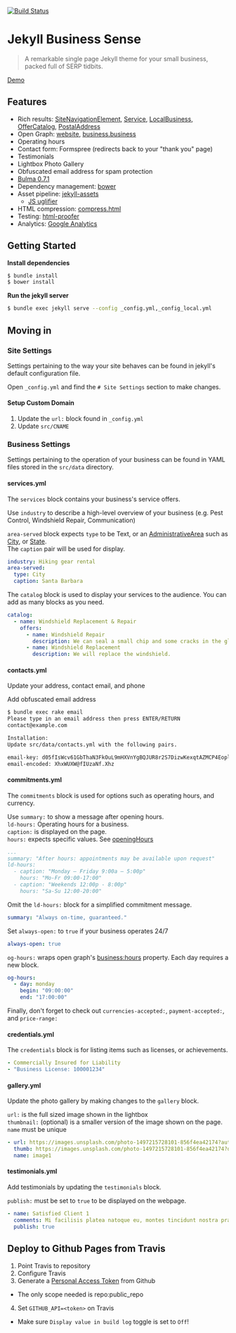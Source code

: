 [![Build Status](https://travis-ci.org/burden/jekyll-business-sense.svg?branch=master)](https://travis-ci.org/burden/jekyll-business-sense)
# Jekyll Business Sense

> A remarkable single page Jekyll theme for your small business, packed full of SERP tidbits.

[Demo](http://jekyll-business-sense.burden.cc)

## Features
- Rich results: [SiteNavigationElement](https://schema.org/SiteNavigationElement), [Service](https://schema.org/Service), [LocalBusiness](https://schema.org/LocalBusiness), [OfferCatalog](https://schema.org/OfferCatalog), [PostalAddress](https://schema.org/PostalAddress)
- Open Graph:  [website](https://developers.facebook.com/docs/reference/opengraph/object-type/website), [business.business](https://developers.facebook.com/docs/reference/opengraph/object-type/business.business/)
- Operating hours
- Contact form: Formspree (redirects back to your "thank you" page)
- Testimonials
- Lightbox Photo Gallery
- Obfuscated email address for spam protection
- [Bulma 0.7.1](https://github.com/jgthms/bulma/tree/0.7.1)
- Dependency management: [bower](https://bower.io)
- Asset pipeline: [jekyll-assets](https://rubygems.org/gems/jekyll-assets)
  - [JS uglifier](https://rubygems.org/gems/uglifier/versions/3.2.0)
- HTML compression: [compress.html](http://jch.penibelst.de/)
- Testing: [html-proofer](https://github.com/gjtorikian/html-proofer)
- Analytics: [Google Analytics](https://www.google.com/analytics/)

## Getting Started
**Install dependencies**
```sh
$ bundle install
$ bower install
```
**Run the jekyll server**
```sh
$ bundle exec jekyll serve --config _config.yml,_config_local.yml
```

## Moving in

### Site Settings

Settings pertaining to the way your site behaves can be found in jekyll's default configuration file.

Open `_config.yml` and find the `# Site Settings` section to make changes.

#### Setup Custom Domain

1. Update the `url:` block found in `_config.yml`
2. Update `src/CNAME`

### Business Settings

Settings pertaining to the operation of your business can be found in YAML files stored in the `src/data` directory.

#### services.yml

The `services` block contains your business's service offers.

Use `industry` to describe a high-level overview of your business (e.g. Pest Control, Windshield Repair, Communication)

`area-served` block expects `type` to be Text, or an [AdministrativeArea](https://schema.org/AdministrativeArea) such as [City](https://schema.org/City), or [State](https://schema.org/State).  
The `caption` pair will be used for display.
```yaml
industry: Hiking gear rental
area-served:
  type: City
  caption: Santa Barbara
```

The `catalog` block is used to display your services to the audience. You can add as many blocks as you need.
```yaml
catalog:
  - name: Windshield Replacement & Repair
    offers:
      - name: Windshield Repair
        description: We can seal a small chip and some cracks in the glass.
      - name: Windshield Replacement
        description: We will replace the windshield.
```

#### contacts.yml

Update your address, contact email, and phone

Add obfuscated email address
```sh
$ bundle exec rake email
Please type in an email address then press ENTER/RETURN
contact@example.com

Installation:
Update src/data/contacts.yml with the following pairs.

email-key: d05fIsWcv61GbThaN3FkOuL9mHXVnYgBQJUR8r2S7DizwKexqtAZMCP4Eoplyj
email-encoded: XhxWUXW@fIUzaNf.Xhz
```
#### commitments.yml

The `commitments` block is used for options such as operating hours, and currency.

Use `summary:` to show a message after opening hours.  
`ld-hours:` Operating hours for a business.  
`caption:` is  displayed on the page.  
`hours:` expects specific values. See [openingHours](https://schema.org/openingHours)

```yaml
...
summary: "After hours: appointments may be available upon request"
ld-hours:
  - caption: "Monday – Friday 9:00a – 5:00p"
    hours: "Mo-Fr 09:00-17:00"
  - caption: "Weekends 12:00p - 8:00p"
    hours: "Sa-Su 12:00-20:00"
```

Omit the `ld-hours:` block for a simplified commitment message.

```yaml
summary: "Always on-time, guaranteed."
```

Set `always-open:` to `true` if your business operates 24/7
```yaml
always-open: true
```

`og-hours:` wraps open graph's [business:hours](https://developers.facebook.com/docs/reference/opengraph/object-type/business.business/) property. Each day requires a new block.
```yaml
og-hours:
  - day: monday
    begin: "09:00:00"
    end: "17:00:00"
```

Finally, don't forget to check out `currencies-accepted:`, `payment-accepted:`, and `price-range:`

#### credentials.yml

The `credentials` block is for listing items such as licenses, or achievements.

```yaml
- Commercially Insured for Liability
- "Business License: 100001234"
```

#### gallery.yml

Update the photo gallery by making changes to the `gallery` block.

`url:` is the full sized image shown in the lightbox  
`thumbnail:` (optional) is a smaller version of the image shown on the page.  
`name` must be unique

```yaml
- url: https://images.unsplash.com/photo-1497215728101-856f4ea42174?auto=format&fit=crop&w=1350&q=60&cs=tinysrgb
  thumb: https://images.unsplash.com/photo-1497215728101-856f4ea42174?dpr=1&auto=format&fit=crop&w=640&q=80&cs=tinysrgb
  name: image1
```

#### testimonials.yml

Add testimonials by updating the `testimonials` block.

`publish:` must be set to `true` to be displayed on the webpage.

```yaml
- name: Satisfied Client 1
  comments: Mi facilisis platea natoque eu, montes tincidunt nostra praesent ornare non sociis dignissim.
  publish: true
```

## Deploy to Github Pages from Travis
1. Point Travis to repository
2. Configure Travis
3. Generate a [Personal Access Token](https://github.com/settings/tokens) from Github
  - The only scope needed is repo:public_repo
4. Set `GITHUB_API=<token>` on Travis
  - Make sure `Display value in build log` toggle is set to `Off`!
